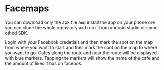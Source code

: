 # Facemaps
You can download only the apk file and install the app on your phone ore you can clone the whole repository and 
run it from android studio or some othed SDK.

Login with your Facebook credetials and then mark the spot on the map from where you want to start and 
then mark the spot on the map to where you want to go. Cafes along the route and near the route will be displayed with blue markers.
Tapping the markers will show the name of the cafe and the amount of likes it has on facebok.
